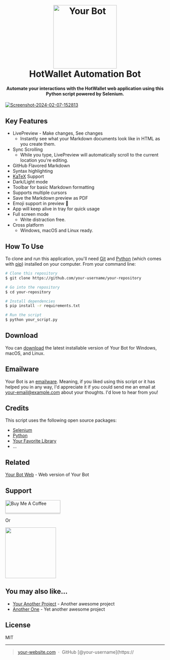 
<h1 align="center">
  <br>
  <a href="https://github.com/your-username/your-repository"><img src="https://static.herewallet.app/intro.35bf1b5e.png" alt="Your Bot" width="200"></a>
  <br>
  HotWallet Automation Bot
  <br>
</h1>

<h4 align="center">Automate your interactions with the HotWallet web application using this Python script powered by Selenium.</h4>


<a href="https://ibb.co/y6qSHfp"><img src="https://i.ibb.co/Wkftmx0/Screenshot-2024-02-07-152813.png" alt="Screenshot-2024-02-07-152813" border="0"></a>

## Key Features

* LivePreview - Make changes, See changes
  - Instantly see what your Markdown documents look like in HTML as you create them.
* Sync Scrolling
  - While you type, LivePreview will automatically scroll to the current location you're editing.
* GitHub Flavored Markdown  
* Syntax highlighting
* [KaTeX](https://khan.github.io/KaTeX/) Support
* Dark/Light mode
* Toolbar for basic Markdown formatting
* Supports multiple cursors
* Save the Markdown preview as PDF
* Emoji support in preview :tada:
* App will keep alive in tray for quick usage
* Full screen mode
  - Write distraction free.
* Cross platform
  - Windows, macOS and Linux ready.

## How To Use

To clone and run this application, you'll need [Git](https://git-scm.com) and [Python](https://www.python.org/) (which comes with [pip](https://pypi.org/project/pip/)) installed on your computer. From your command line:

```bash
# Clone this repository
$ git clone https://github.com/your-username/your-repository

# Go into the repository
$ cd your-repository

# Install dependencies
$ pip install -r requirements.txt

# Run the script
$ python your_script.py
```

## Download

You can [download](https://github.com/your-username/your-repository/releases/tag/v1.0.0) the latest installable version of Your Bot for Windows, macOS, and Linux.

## Emailware

Your Bot is an [emailware](https://en.wiktionary.org/wiki/emailware). Meaning, if you liked using this script or it has helped you in any way, I'd appreciate it if you could send me an email at <your-email@example.com> about your thoughts. I'd love to hear from you!

## Credits

This script uses the following open source packages:

- [Selenium](https://www.selenium.dev/)
- [Python](https://www.python.org/)
- [Your Favorite Library](https://path/to/your/favorite/library)
- ...

## Related

[Your Bot Web](https://github.com/your-username/your-web) - Web version of Your Bot

## Support

<a href="https://www.buymeacoffee.com/your-username" target="_blank"><img src="https://www.buymeacoffee.com/assets/img/custom_images/purple_img.png" alt="Buy Me A Coffee" style="height: 41px !important;width: 174px !important;box-shadow: 0px 3px 2px 0px rgba(190, 190, 190, 0.5) !important;-webkit-box-shadow: 0px 3px 2px 0px rgba(190, 190, 190, 0.5) !important;" ></a>

<p>Or</p> 

<a href="https://www.patreon.com/your-username">
	<img src="https://c5.patreon.com/external/logo/become_a_patron_button@2x.png" width="160">
</a>

## You may also like...

- [Your Another Project](https://github.com/your-username/your-another-project) - Another awesome project
- [Another One](https://github.com/your-username/another-one) - Yet another awesome project

## License

MIT

---

> [your-website.com](https://www.your-website.com) &nbsp;&middot;&nbsp;
> GitHub [@your-username](https://
